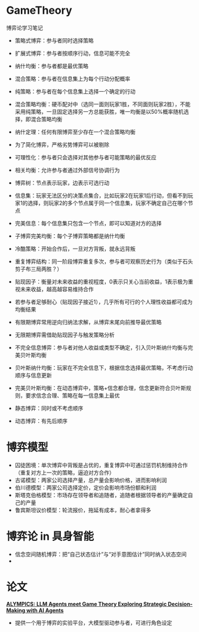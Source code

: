 # GameTheory
博弈论学习笔记

* 策略式博弈：参与者同时选择策略
* 扩展式博弈：参与者按顺序行动，信息可能不完全
* 纳什均衡：参与者都是最优策略
* 混合策略：参与者在信息集上为每个行动分配概率
* 纯策略：参与者在每个信息集上选择一个确定的行动
* 混合策略均衡：硬币配对中（选同一面则玩家1胜，不同面则玩家2胜），不能采用纯策略，一旦固定选择另一方总能获胜，唯一均衡是以50%概率随机选择，即混合策略均衡
* 纳什定理：任何有限博弈至少存在一个混合策略均衡

* 为了简化博弈，严格劣势博弈可以被剔除
* 可理性化：参与者只会选择对其他参与者可能策略的最优反应
* 相关均衡：允许参与者通过外部信号协调行为

* 博弈树：节点表示玩家，边表示可选行动
* 信息集：玩家无法区分的决策点集合，比如玩家2在玩家1后行动，但看不到玩家1的选择，则玩家2的多个节点属于同一个信息集，玩家不确定自己在哪个节点
* 完美信息：每个信息集只包含一个节点，即可以知道对方的选择
* 子博弈完美均衡：每个子博弈策略都是纳什均衡
* 冷酷策略：开始合作后，一旦对方背叛，就永远背叛
* 重复博弈结构：同一阶段博弈重复多次，参与者可观察历史行为（类似于石头剪子布三局两胜？）
* 贴现因子：衡量对未来收益的重视程度，0表示只关心当前收益，1表示极为重视未来收益，越高越容易维持合作
* 若参与者足够耐心（贴现因子接近1），几乎所有可行的个人理性收益都可成为均衡结果

* 有限期博弈常用逆向归纳法求解，从博弈末尾向前推导最优策略
* 无限期博弈需借助贴现因子与触发策略分析

* 不完全信息博弈：参与者对他人收益或类型不确定，引入贝叶斯纳什均衡与完美贝叶斯均衡
* 贝叶斯纳什均衡：玩家在不完全信息下，根据信念选择最优策略，不考虑行动顺序与信息更新
* 完美贝叶斯均衡：在动态博弈中，策略+信念都合理，信念更新符合贝叶斯规则，要求信念合理、策略在每一信息集上最优
* 静态博弈：同时或不考虑顺序
* 动态博弈：有先后顺序

# 博弈模型
* 囚徒困境：单次博弈中背叛是占优的，重复博弈中可通过惩罚机制维持合作（重复对方上一次的策略，逼迫对方合作）
* 古诺模型：两家公司选择产量，总产量会影响价格，进而影响利润
* 伯川德模型：两家公司选择定价，定价会影响市场份额和利润
* 斯塔克伯格模型：市场存在领导者和追随者，追随者根据领导者的产量确定自己的产量
* 鲁宾斯坦议价模型：轮流报价，拖延有成本，耐心者拿得多

# 博弈论 in 具身智能
* 信念空间随机博弈：把“自己状态估计”与“对手意图估计”同时纳入状态空间
* 

# 论文

[**ALYMPICS: LLM Agents meet Game Theory Exploring Strategic Decision-Making with AI Agents**](https://www.alphaxiv.org/abs/2311.03220)
* 提供一个用于博弈的实验平台，大模型驱动参与者，可进行角色设定

